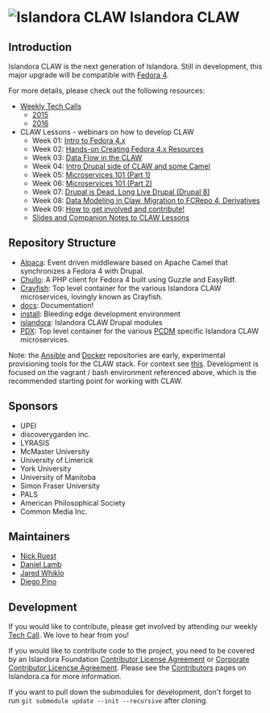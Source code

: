 # ![Islandora CLAW](https://camo.githubusercontent.com/738dd7cbd90a3ef06b9bb55a4cf5ed385a048fd4/687474703a2f2f69736c616e646f72612e63612f73697465732f64656661756c742f66696c65732f696d616765732f6c6f6273746572434c41572e706e67) Islandora CLAW

## Introduction

Islandora CLAW is the next generation of Islandora. Still in development, this major upgrade will be compatible with [Fedora 4](https://wiki.duraspace.org/display/FF/Fedora+Repository+Home).

For more details, please check out the following resources:

* [Weekly Tech Calls](https://github.com/Islandora-CLAW/CLAW/wiki#islandora-7x-2x-tech-calls)
  * [2015](https://github.com/Islandora-CLAW/CLAW/wiki/2015)
  * [2016](https://github.com/Islandora-CLAW/CLAW/wiki/2016)
* CLAW Lessons - webinars on how to develop CLAW 
  * Week 01: [Intro to Fedora 4.x](http://connect.scholarsportal.info/p1yw6tqj5ri/?launcher=false&fcsContent=true&pbMode=normal)
  * Week 02: [Hands-on Creating Fedora 4.x Resources](http://connect.scholarsportal.info/p4vgnyej4yc/?launcher=false&fcsContent=true&pbMode=normal)
  * Week 03: [Data Flow in the CLAW](http://connect.scholarsportal.info/p1m4snlupg1/?launcher=false&fcsContent=true&pbMode=normal)
  * Week 04: [Intro Drupal side of CLAW and some Camel](http://connect.scholarsportal.info/p1gtdr1tmgs/?launcher=false&fcsContent=true&pbMode=normal&smartPause=false)
  * Week 05: [Microservices 101 (Part 1)](http://connect.scholarsportal.info/p2sbci2pf75/)
  * Week 06: [Microservices 101 (Part 2)](http://connect.scholarsportal.info/p7e7gqilgzg/)
  * Week 07: [Drupal is Dead. Long Live Drupal (Drupal 8)](http://connect.scholarsportal.info/p45l482w49w/)
  * Week 08: [Data Modeling in Claw, Migration to FCRepo 4, Derivatives](http://connect.scholarsportal.info/p5b25a6ptqs/)
  * Week 09: [How to get involved and contribute!](http://connect.scholarsportal.info/p70dsdwogbr/)
  * [Slides and Companion Notes to CLAW Lessons](https://drive.google.com/drive/folders/0B3lcyfjAf3G3bV9zZHRZSENjWGc?usp=sharing)

## Repository Structure

* [Alpaca](https://github.com/islandora-claw/Alpaca): Event driven middleware based on Apache Camel that synchronizes a Fedora 4 with Drupal.  
* [Chullo](https://github.com/Islandora-CLAW/Chullo): A PHP client for Fedora 4 built using Guzzle and EasyRdf. 
* [Crayfish](https://github.com/Islandora-CLAW/Crayfish): Top level container for the various Islandora CLAW microservices, lovingly known as Crayfish.
* [docs](./docs): Documentation!
* [install](./install): Bleeding edge development environment
* [islandora](https://github.com/Islandora-CLAW/islandora): Islandora CLAW Drupal modules 
* [PDX](https://github.com/Islandora-CLAW/pdx): Top level container for the various [PCDM](http://pcdm.org/) specific Islandora CLAW microservices. 

Note: the [Ansible](https://github.com/Islandora-CLAW/claw-ansible) and [Docker](https://github.com/Islandora-CLAW?utf8=%E2%9C%93&query=docker) repositories are early, experimental provisioning tools for the CLAW stack. For context see [this](https://github.com/Islandora-CLAW/CLAW/issues/182). Development is focused on the vagrant / bash environment referenced above, which is the recommended starting point for working with CLAW.

## Sponsors

* UPEI
* discoverygarden inc.
* LYRASIS
* McMaster University
* University of Limerick
* York University
* University of Manitoba
* Simon Fraser University
* PALS
* American Philosophical Society
* Common Media Inc.

## Maintainers

* [Nick Ruest](https://github.com/ruebot)
* [Daniel Lamb](https://github.com/dannylamb/)
* [Jared Whiklo](https://github.com/whikloj)
* [Diego Pino](https://github.com/DiegoPino)

## Development

If you would like to contribute, please get involved by attending our weekly [Tech Call](https://github.com/Islandora-CLAW/CLAW/wiki). We love to hear from you!

If you would like to contribute code to the project, you need to be covered by an Islandora Foundation [Contributor License Agreement](http://islandora.ca/sites/default/files/islandora_cla.pdf) or [Corporate Contributor Licencse Agreement](http://islandora.ca/sites/default/files/islandora_ccla.pdf). Please see the [Contributors](http://islandora.ca/resources/contributors) pages on Islandora.ca for more information.

If you want to pull down the submodules for development, don't forget to run `git submodule update --init --recursive` after cloning.
